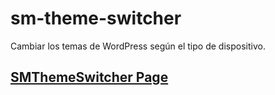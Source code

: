# sm-theme-switcher
Cambiar los temas de WordPress según el tipo de dispositivo.

## [SMThemeSwitcher Page](https://bryan3561.github.io/SMThemeSwitcher/)
